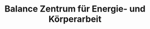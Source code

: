 ---
title: "Balance Zentrum für Energie- und Körperarbeit"
url: /dresden/balance-zentrum-fuer-energie-und-koerperarbeit/
shop: Massage
---